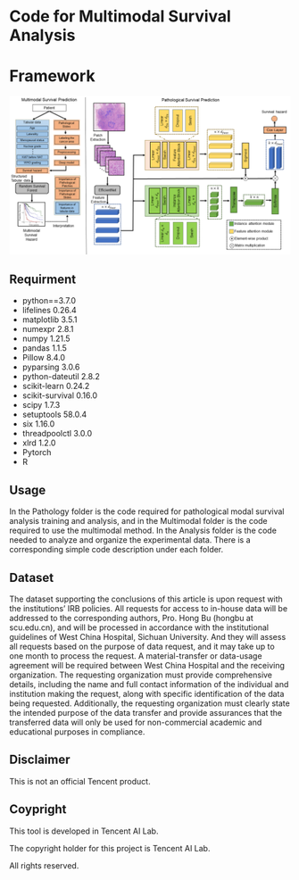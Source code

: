 # Code for Multimodal Survival Analysis

# Framework

<img src="figure/framework.png"/>

## Requirment

* python==3.7.0
* lifelines       0.26.4
* matplotlib      3.5.1
* numexpr         2.8.1
* numpy           1.21.5
* pandas          1.1.5
* Pillow          8.4.0
* pyparsing       3.0.6
* python-dateutil 2.8.2
* scikit-learn    0.24.2
* scikit-survival 0.16.0
* scipy           1.7.3
* setuptools      58.0.4
* six             1.16.0
* threadpoolctl   3.0.0
* xlrd            1.2.0
* Pytorch
* R

## Usage

In the Pathology folder is the code required for pathological modal survival analysis training and analysis, and in the Multimodal folder is the code required to use the multimodal method. In the Analysis folder is the code needed to analyze and organize the experimental data. There is a corresponding simple code description under each folder.

## Dataset

The dataset supporting the conclusions of this article is upon request with the institutions’ IRB policies. All requests for access to in-house data will be addressed to the corresponding authors, Pro. Hong Bu (hongbu at scu.edu.cn), and will be processed in accordance with the institutional guidelines of West China Hospital, Sichuan University. And they will assess all requests based on the purpose of data request, and it may take up to one month to process the request. A material-transfer or data-usage agreement will be required between West China Hospital and the receiving organization. The requesting organization must provide comprehensive details, including the name and full contact information of the individual and institution making the request, along with specific identification of the data being requested. Additionally, the requesting organization must clearly state the intended purpose of the data transfer and provide assurances that the transferred data will only be used for non-commercial academic and educational purposes in compliance.

## Disclaimer

This is not an official Tencent product.

## Coypright

This tool is developed in Tencent AI Lab.

The copyright holder for this project is Tencent AI Lab.

All rights reserved.